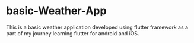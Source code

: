 # basic-Weather-App

This is a basic weather application developed using flutter framework as a part of my journey learning flutter for android and iOS. 
